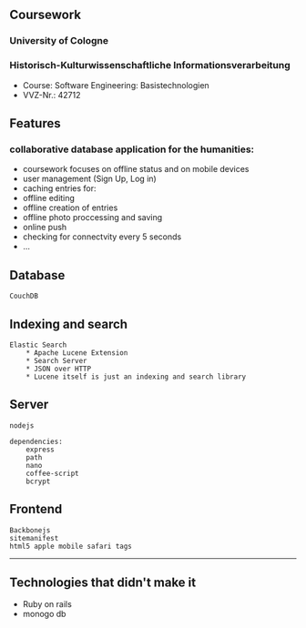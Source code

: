 ## Coursework ##
### University of Cologne ###
### Historisch-Kulturwissenschaftliche Informationsverarbeitung ###
 - Course: Software Engineering: Basistechnologien 
 - VVZ-Nr.: 42712

## Features ##

### collaborative database application for the humanities: ###
* coursework focuses on offline status and on mobile devices
* user management (Sign Up, Log in)
* caching entries for:
* offline editing
* offline creation of entries
* offline photo proccessing and saving
* online push 
* checking for connectvity every 5 seconds
* ...

## Database ##
	CouchDB

## Indexing and search ##
	Elastic Search 
		* Apache Lucene Extension
		* Search Server
		* JSON over HTTP
		* Lucene itself is just an indexing and search library

## Server ##
	nodejs

	dependencies:
		express
        path
       	nano
        coffee-script
        bcrypt

## Frontend ##
	Backbonejs
	sitemanifest
	html5 apple mobile safari tags

---------------

## Technologies that didn't make it ##

* Ruby on rails
* monogo db








